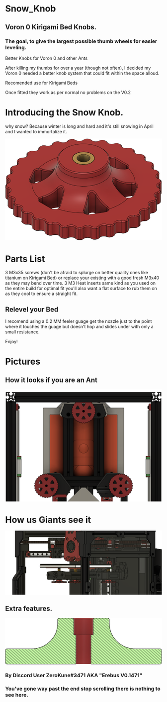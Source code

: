 # Snow_Knob
## Voron 0 Kirigami Bed Knobs. 
### The goal, to give the largest possible thumb wheels for easier leveling.
Better Knobs for Voron 0 and other Ants

After killing my thumbs for over a year (though not often), I decided my Voron 0 needed a better knob system that could fit within the space alloud.

Recomended use for Kirigami Beds

Once fitted they work as per normal no problems on the V0.2

# Introducing the Snow Knob.
why snow? Because winter is long and hard and it's still snowing in April and I wanted to immortalize it. 

<picture>
  <img alt="Shows an illustrated sun in light mode and a moon with stars in dark mode." src="https://github.com/sryates/Snow_Knob/blob/main/docs/images/by%20itself.png">
</picture>

# Parts List 
3 M3x35 screws (don't be afraid to splurge on better quality ones like titanium on Kirigami Bed) or replace your existing with a good fresh M3x40 as they may bend over time.
3 M3 Heat inserts same kind as you used on the entire build for optimal fit you'll also want a flat surface to rub them on as they cool to ensure a straight fit.

## Relevel your Bed
I recomend using a 0.2 MM feeler guage get the nozzle just to the point where it touches the guage but doesn't hop and slides under with only a small resistance.

Enjoy!



# Pictures

## How it looks if you are an Ant
<picture>
  <img alt="Shows an illustrated sun in light mode and a moon with stars in dark mode." src="https://github.com/sryates/Snow_Knob/blob/main/docs/images/bottomview.png">
</picture>

# How us Giants see it

<picture>
  <img alt="Shows an illustrated sun in light mode and a moon with stars in dark mode." src="https://github.com/sryates/Snow_Knob/blob/main/docs/images/full_view.png">
</picture>


## Extra features.

<picture>
  <img alt="Shows an illustrated sun in light mode and a moon with stars in dark mode." src="https://github.com/sryates/Snow_Knob/blob/main/docs/images/cutaway%20view.png">
</picture>



### By Discord User ZeroKune#3471 AKA "Erebus V0.1471"































### You've gone way past the end stop scrolling there is nothing to see here.

